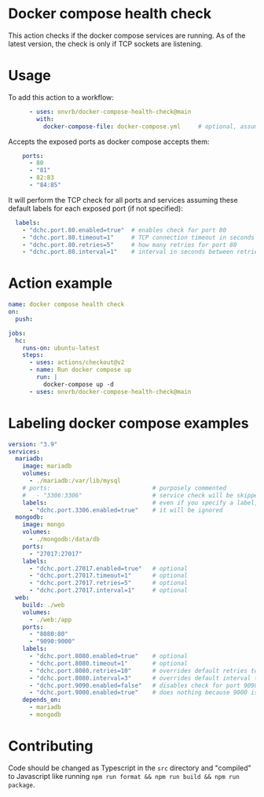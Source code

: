 # Docker compose health check

This action checks if the docker compose services are running. As of the latest version, the check is only if TCP sockets are listening.

# Usage

To add this action to a workflow:
```yaml
      - uses: onvrb/docker-compose-health-check@main
        with:
          docker-compose-file: docker-compose.yml     # optional, assumes docker-compose.yml
```

Accepts the exposed ports as docker compose accepts them:
```yaml
    ports:
      - 80
      - "81"
      - 82:83
      - "84:85"
```

It will perform the TCP check for all ports and services assuming these default labels for each exposed port (if not specified):
```yaml
  labels:
    - "dchc.port.80.enabled=true"  # enables check for port 80
    - "dchc.port.80.timeout=1"     # TCP connection timeout in seconds for port 80
    - "dchc.port.80.retries=5"     # how many retries for port 80
    - "dchc.port.80.interval=1"    # interval in seconds between retries for port 80
```

# Action example
```yaml
name: docker compose health check
on:
  push:

jobs:
  hc:
    runs-on: ubuntu-latest
    steps:
      - uses: actions/checkout@v2
      - name: Run docker compose up
        run: |
          docker-compose up -d
      - uses: onvrb/docker-compose-health-check@main
```

# Labeling docker compose examples
```yaml
version: "3.9"
services:
  mariadb:
    image: mariadb
    volumes:
      - ./mariadb:/var/lib/mysql
    # ports:                             # purposely commented
    #   - "3306:3306"                    # service check will be skipped because has no exposed ports
    labels:                              # even if you specify a label,
      - "dchc.port.3306.enabled=true"    # it will be ignored
  mongodb:
    image: mongo
    volumes:
      - ./mongodb:/data/db
    ports:
      - "27017:27017"
    labels:
      - "dchc.port.27017.enabled=true"   # optional
      - "dchc.port.27017.timeout=1"      # optional
      - "dchc.port.27017.retries=5"      # optional
      - "dchc.port.27017.interval=1"     # optional
  web:
    build: ./web
    volumes:
      - ./web:/app
    ports:
      - "8080:80"
      - "9090:9000"
    labels:
      - "dchc.port.8080.enabled=true"    # optional
      - "dchc.port.8080.timeout=1"       # optional
      - "dchc.port.8080.retries=10"      # overrides default retries to 10
      - "dchc.port.8080.interval=3"      # overrides default interval to 3s
      - "dchc.port.9090.enabled=false"   # disables check for port 9090
      - "dchc.port.9000.enabled=true"    # does nothing because 9000 is not an exposed port
    depends_on:
      - mariadb
      - mongodb
```

# Contributing

Code should be changed as Typescript in the `src` directory and "compiled" to Javascript like running `npm run format && npm run build && npm run package`.
